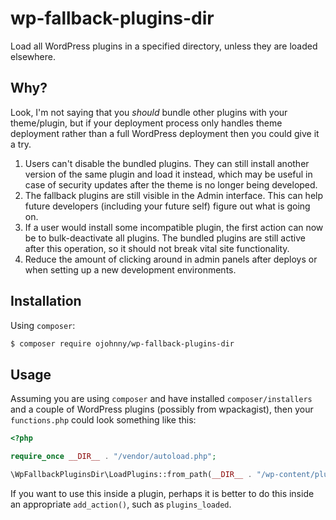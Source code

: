 # wp-fallback-plugins-dir

Load all WordPress plugins in a specified directory, unless they are
loaded elsewhere.

## Why?

Look, I'm not saying that you _should_ bundle other plugins with your
theme/plugin, but if your deployment process only handles theme deployment
rather than a full WordPress deployment then you could give it a try.

1. Users can't disable the bundled plugins. They can still install another
   version of the same plugin and load it instead, which may be useful
   in case of security updates after the theme is no longer being
   developed.
2. The fallback plugins are still visible in the Admin interface.
   This can help future developers (including your future self) figure
   out what is going on.
3. If a user would install some incompatible plugin, the first action
   can now be to bulk-deactivate all plugins. The bundled plugins are
   still active after this operation, so it should not break vital site
   functionality.
4. Reduce the amount of clicking around in admin panels after deploys
   or when setting up a new development environments.

## Installation

Using `composer`:

```sh
$ composer require ojohnny/wp-fallback-plugins-dir
```

## Usage

Assuming you are using `composer` and have installed `composer/installers`
and a couple of WordPress plugins (possibly from wpackagist), then your
`functions.php` could look something like this:

```php
<?php

require_once __DIR__ . "/vendor/autoload.php";

\WpFallbackPluginsDir\LoadPlugins::from_path(__DIR__ . "/wp-content/plugins");
```

If you want to use this inside a plugin, perhaps it is better to do this
inside an appropriate `add_action()`, such as `plugins_loaded`.
